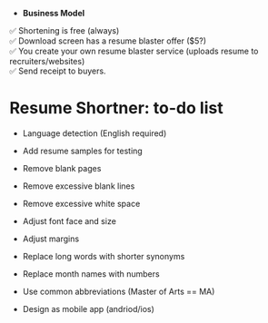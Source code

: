 * __Business Model__

:white_check_mark: Shortening is free (always)\
:white_check_mark: Download screen has a resume blaster offer ($5?)\
:white_check_mark: You create your own resume blaster service (uploads resume to recruiters/websites)\
:white_check_mark: Send receipt to buyers. 

# Resume Shortner: to-do list

* Language detection (English required)
* Add resume samples for testing
* Remove blank pages
* Remove excessive blank lines
* Remove excessive white space
* Adjust font face and size 
* Adjust margins
* Replace long words with shorter synonyms
* Replace month names with numbers
* Use common abbreviations (Master of Arts == MA)

* Design as mobile app (andriod/ios)









